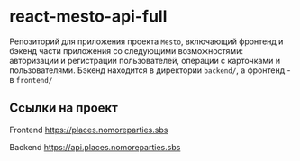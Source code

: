 # react-mesto-api-full
Репозиторий для приложения проекта `Mesto`, включающий фронтенд и бэкенд части приложения со следующими возможностями: авторизации и регистрации пользователей, операции с карточками и пользователями. Бэкенд находится в директории `backend/`, а фронтенд - в `frontend/`
  

## Ссылки на проект

Frontend https://places.nomoreparties.sbs

Backend https://api.places.nomoreparties.sbs
